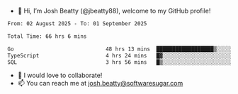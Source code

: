 - 👋 Hi, I’m Josh Beatty (@jbeatty88), welcome to my GitHub profile!

<!--START_SECTION:waka-->

```txt
From: 02 August 2025 - To: 01 September 2025

Total Time: 66 hrs 6 mins

Go                             48 hrs 13 mins  ██████████████████▒░░░░░░   72.96 %
TypeScript                     4 hrs 24 mins   █▓░░░░░░░░░░░░░░░░░░░░░░░   06.68 %
SQL                            3 hrs 56 mins   █▒░░░░░░░░░░░░░░░░░░░░░░░   05.96 %
```

<!--END_SECTION:waka-->

- 💞️ I would love to collaborate!
- 📫 You can reach me at josh.beatty@softwaresugar.com

<!---
jbeatty88/jbeatty88 is a ✨ special ✨ repository because its `README.md` (this file) appears on your GitHub profile.
You can click the Preview link to take a look at your changes.
--->
